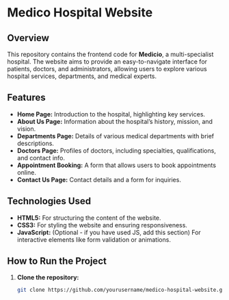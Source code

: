 # Medico Hospital Website

## Overview

This repository contains the frontend code for **Medicio**, a multi-specialist hospital. The website aims to provide an easy-to-navigate interface for patients, doctors, and administrators, allowing users to explore various hospital services, departments, and medical experts.

## Features

- **Home Page:** Introduction to the hospital, highlighting key services.
- **About Us Page:** Information about the hospital’s history, mission, and vision.
- **Departments Page:** Details of various medical departments with brief descriptions.
- **Doctors Page:** Profiles of doctors, including specialties, qualifications, and contact info.
- **Appointment Booking:** A form that allows users to book appointments online.
- **Contact Us Page:** Contact details and a form for inquiries.

## Technologies Used

- **HTML5:** For structuring the content of the website.
- **CSS3:** For styling the website and ensuring responsiveness.
- **JavaScript:** (Optional - if you have used JS, add this section) For interactive elements like form validation or animations.
  
## How to Run the Project

1. **Clone the repository:**
   ```bash
   git clone https://github.com/yourusername/medico-hospital-website.git
